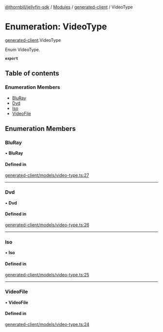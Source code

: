 [@thornbill/jellyfin-sdk](../README.md) / [Modules](../modules.md) / [generated-client](../modules/generated_client.md) / VideoType

# Enumeration: VideoType

[generated-client](../modules/generated_client.md).VideoType

Enum VideoType.

**`export`**

## Table of contents

### Enumeration Members

- [BluRay](generated_client.VideoType.md#bluray)
- [Dvd](generated_client.VideoType.md#dvd)
- [Iso](generated_client.VideoType.md#iso)
- [VideoFile](generated_client.VideoType.md#videofile)

## Enumeration Members

### BluRay

• **BluRay**

#### Defined in

[generated-client/models/video-type.ts:27](https://github.com/jellyfin/jellyfin-sdk-typescript/blob/7402732/src/generated-client/models/video-type.ts#L27)

___

### Dvd

• **Dvd**

#### Defined in

[generated-client/models/video-type.ts:26](https://github.com/jellyfin/jellyfin-sdk-typescript/blob/7402732/src/generated-client/models/video-type.ts#L26)

___

### Iso

• **Iso**

#### Defined in

[generated-client/models/video-type.ts:25](https://github.com/jellyfin/jellyfin-sdk-typescript/blob/7402732/src/generated-client/models/video-type.ts#L25)

___

### VideoFile

• **VideoFile**

#### Defined in

[generated-client/models/video-type.ts:24](https://github.com/jellyfin/jellyfin-sdk-typescript/blob/7402732/src/generated-client/models/video-type.ts#L24)
